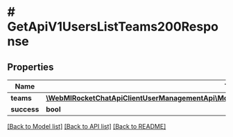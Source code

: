 # # GetApiV1UsersListTeams200Response

## Properties

Name | Type | Description | Notes
------------ | ------------- | ------------- | -------------
**teams** | [**\WebMIRocketChatApiClientUserManagementApi\Model\GetApiV1UsersListTeams200ResponseTeamsInner[]**](GetApiV1UsersListTeams200ResponseTeamsInner.md) |  | [optional]
**success** | **bool** |  | [optional]

[[Back to Model list]](../../README.md#models) [[Back to API list]](../../README.md#endpoints) [[Back to README]](../../README.md)
